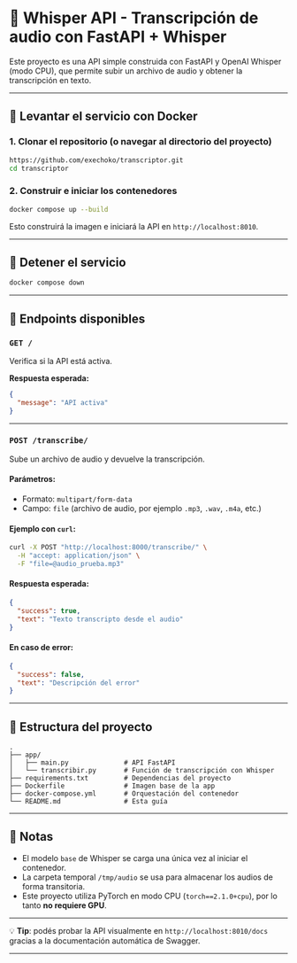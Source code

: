
# 🧠 Whisper API - Transcripción de audio con FastAPI + Whisper

Este proyecto es una API simple construida con FastAPI y OpenAI Whisper (modo CPU), que permite subir un archivo de audio y obtener la transcripción en texto.

---

## 🚀 Levantar el servicio con Docker

### 1. Clonar el repositorio (o navegar al directorio del proyecto)

```bash
https://github.com/exechoko/transcriptor.git
cd transcriptor
```

### 2. Construir e iniciar los contenedores

```bash
docker compose up --build
```

Esto construirá la imagen e iniciará la API en `http://localhost:8010`.

---

## 🛑 Detener el servicio

```bash
docker compose down
```

---

## 🧪 Endpoints disponibles

### `GET /`
Verifica si la API está activa.

**Respuesta esperada:**
```json
{
  "message": "API activa"
}
```

---

### `POST /transcribe/`
Sube un archivo de audio y devuelve la transcripción.

#### Parámetros:
- Formato: `multipart/form-data`
- Campo: `file` (archivo de audio, por ejemplo `.mp3`, `.wav`, `.m4a`, etc.)

#### Ejemplo con `curl`:
```bash
curl -X POST "http://localhost:8000/transcribe/" \
  -H "accept: application/json" \
  -F "file=@audio_prueba.mp3"
```

#### Respuesta esperada:
```json
{
  "success": true,
  "text": "Texto transcripto desde el audio"
}
```

#### En caso de error:
```json
{
  "success": false,
  "text": "Descripción del error"
}
```

---

## 📁 Estructura del proyecto

```
.
├── app/
│   ├── main.py              # API FastAPI
│   └── transcribir.py       # Función de transcripción con Whisper
├── requirements.txt         # Dependencias del proyecto
├── Dockerfile               # Imagen base de la app
├── docker-compose.yml       # Orquestación del contenedor
└── README.md                # Esta guía
```

---

## 📌 Notas
- El modelo `base` de Whisper se carga una única vez al iniciar el contenedor.
- La carpeta temporal `/tmp/audio` se usa para almacenar los audios de forma transitoria.
- Este proyecto utiliza PyTorch en modo CPU (`torch==2.1.0+cpu`), por lo tanto **no requiere GPU**.

---

💡 **Tip**: podés probar la API visualmente en `http://localhost:8010/docs` gracias a la documentación automática de Swagger.

---
